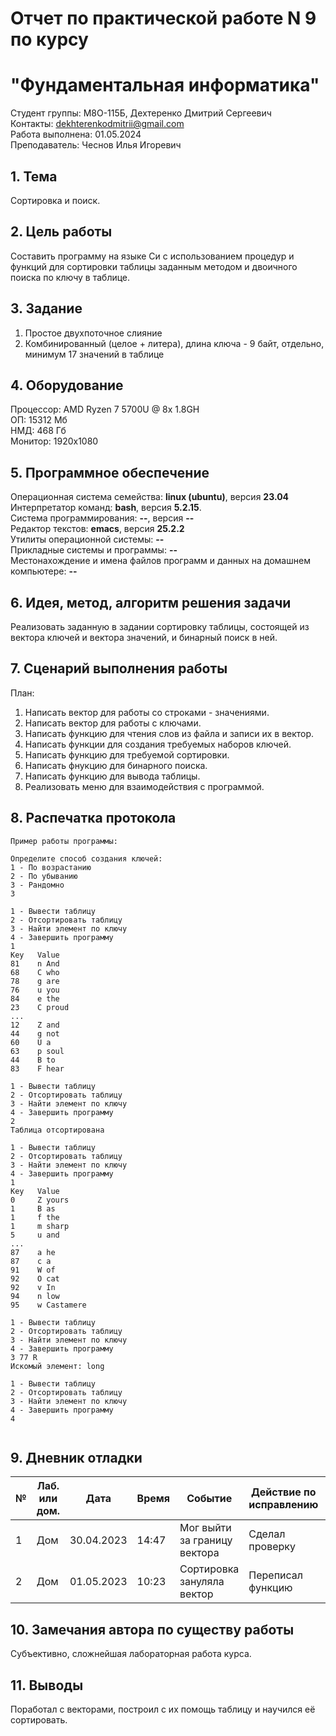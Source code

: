 # Отчет по практической работе N 9 по курсу
# "Фундаментальная информатика"

Студент группы: M8О-115Б, Дехтеренко Дмитрий Сергеевич\
Контакты: dekhterenkodmitrii@gmail.com \
Работа выполнена: 01.05.2024\
Преподаватель: Чеснов Илья Игоревич

## 1. Тема

Сортировка и поиск.

## 2. Цель работы

Составить программу на языке Си с использованием процедур и функций для сортировки таблицы заданным методом
и двоичного поиска по ключу в таблице.

## 3. Задание

1. Простое двухпоточное слияние
2. Комбинированный (целое + литера), длина ключа - 9 байт, отдельно, минимум 17 значений в таблице

## 4. Оборудование

Процессор: AMD Ryzen 7 5700U @ 8x 1.8GH\
ОП: 15312 Мб\
НМД: 468 Гб\
Монитор: 1920x1080

## 5. Программное обеспечение

Операционная система семейства: **linux (ubuntu)**, версия **23.04**\
Интерпретатор команд: **bash**, версия **5.2.15**.\
Система программирования: **--**, версия **--**\
Редактор текстов: **emacs**, версия **25.2.2**\
Утилиты операционной системы: **--**\
Прикладные системы и программы: **--**\
Местонахождение и имена файлов программ и данных на домашнем компьютере: **--**

## 6. Идея, метод, алгоритм решения задачи

Реализовать заданную в задании сортировку таблицы, состоящей из вектора ключей и вектора значений, и бинарный поиск в ней.

## 7. Сценарий выполнения работы

План:
1. Написать вектор для работы со строками - значениями.
2. Написать вектор для работы с ключами.
3. Написать функцию для чтения слов из файла и записи их в вектор.
4. Написать функции для создания требуемых наборов ключей.
5. Написать функцию для требуемой сортировки.
6. Написать фнукцию для бинарного поиска.
7. Написать функцию для вывода таблицы.
8. Реализовать меню для взаимодействия с программой.

## 8. Распечатка протокола

```
Пример работы программы:

Определите способ создания ключей:
1 - По возрастанию
2 - По убыванию
3 - Рандомно
3

1 - Вывести таблицу
2 - Отсортировать таблицу
3 - Найти элемент по ключу
4 - Завершить программу
1
Key   Value
81    n And
68    C who
78    g are
76    u you
84    e the
23    C proud
...
12    Z and
44    g not
60    U a
63    p soul
44    B to
83    F hear

1 - Вывести таблицу
2 - Отсортировать таблицу
3 - Найти элемент по ключу
4 - Завершить программу
2
Таблица отсортирована

1 - Вывести таблицу
2 - Отсортировать таблицу
3 - Найти элемент по ключу
4 - Завершить программу
1
Key   Value
0     Z yours
1     B as
1     f the
1     m sharp
5     u and
...
87    a he
87    c a
91    W of
92    O cat
92    v In
94    n low
95    w Castamere

1 - Вывести таблицу
2 - Отсортировать таблицу
3 - Найти элемент по ключу
4 - Завершить программу
3 77 R
Искомый элемент: long

1 - Вывести таблицу
2 - Отсортировать таблицу
3 - Найти элемент по ключу
4 - Завершить программу
4


```

## 9. Дневник отладки

| № | Лаб. или дом. | Дата       | Время     | Событие                  | Действие по исправлению | Примечание  |
|---|---------------|------------|-----------|--------------------------|-------------------------|-------------|
|1  | Дом           | 30.04.2023 | 14:47   | Мог выйти за границу вектора | Сделал проверку |  |
|2  | Дом           | 01.05.2023 | 10:23     | Сортировка зануляла вектор | Переписал функцию |  |

## 10. Замечания автора по существу работы

Субъективно, сложнейшая лабораторная работа курса.

## 11. Выводы

Поработал с векторами, построил с их помощь таблицу и научился её сортировать.
